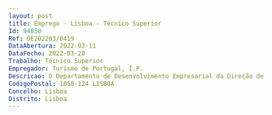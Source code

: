 ```yaml
--- 
layout: post
title: Emprego - Lisboa - Técnico Superior
Id: 94850
Ref: OE202203/0419
DataAbertura: 2022-03-11
DataFecho: 2022-03-28
Trabalho: Técnico Superior
Empregador: Turismo de Portugal, I.P.
Descricao: O Departamento de Desenvolvimento Empresarial da Direção de Apoio ao Investimento pretende preencher um lugar de Técnico Superior para o desempenho das seguintes funções Elaboração de manuais de procedimentos, orientações técnicas e relatórios de atividade Preparação de apresentações setoriais e participação no desenvolvimento de ações de informação em matéria de investimento e de financiamento Desenvolvimento de conteúdos e estratégias de Marketing Digital, incluindo a estruturação de newsletter informativa nas áreas do investimento e do investimento Identificação e análise de documentos, artigos e ou relatórios essenciais ao desenvolvimento de um negócio turístico  Participação na dinamização de programas de apoio à melhoria das competências de gestão das empresas Acompanhamento e participação em programas de dinamização do espírito empresarial.
CodigoPostal: 1050-124 LISBOA
Concelho: Lisboa
Distrito: Lisboa
--- 
```

